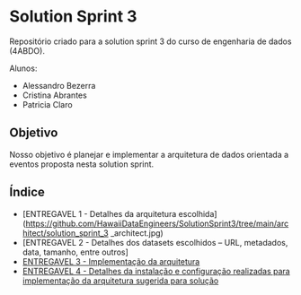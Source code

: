 # Solution Sprint 3

Repositório criado para a solution sprint 3 do curso de engenharia de dados (4ABDO). 

Alunos:
* Alessandro Bezerra
* Cristina Abrantes
* Patricia Claro


## Objetivo
Nosso objetivo é planejar e implementar a arquitetura de dados orientada a eventos proposta nesta solution sprint.

## Índice

* [ENTREGAVEL 1 - Detalhes da arquitetura escolhida](https://github.com/HawaiiDataEngineers/SolutionSprint3/tree/main/architect/solution_sprint_3 _architect.jpg)
* [ENTREGAVEL 2 - Detalhes dos datasets escolhidos – URL, metadados, data, tamanho, entre outros]
* [ENTREGAVEL 3 - Implementação da arquitetura](https://github.com/san-data-engineer/solutionSprint2/blob/master/builtArchitecture.md)
* [ENTREGAVEL 4 - Detalhes da instalação e configuração realizadas para implementação da arquitetura sugerida para solução](https://github.com/san-data-engineer/solutionSprint2/tree/master/apresentacao)
